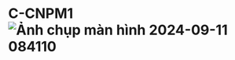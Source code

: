 # C-CNPM1![Ảnh chụp màn hình 2024-09-11 084110](https://github.com/user-attachments/assets/31cb72a7-9e3a-4754-b8a1-9fcdbc1c77e2)
